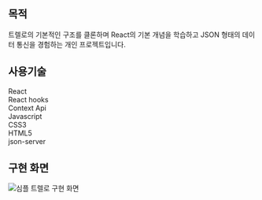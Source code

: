 ## 목적

트렐로의 기본적인 구조를 클론하며 React의 기본 개념을 학습하고 JSON 형태의 데이터 통신을 경험하는 개인 프로젝트입니다.

## 사용기술

React  
React hooks  
Context Api  
Javascript  
CSS3  
HTML5  
json-server

## 구현 화면

![심플 트렐로 구현 화면](https://user-images.githubusercontent.com/47887717/100650345-22a87900-3387-11eb-8666-571868464958.gif)
